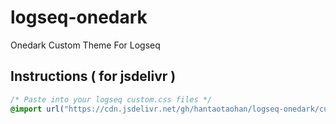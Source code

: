 # logseq-onedark

Onedark Custom Theme For Logseq

## Instructions (  for jsdelivr )

``` css
/* Paste into your logseq custom.css files */
@import url("https://cdn.jsdelivr.net/gh/hantaotaohan/logseq-onedark/custom.css");
```
